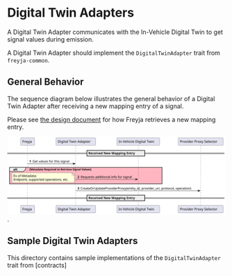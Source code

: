 # Digital Twin Adapters

A Digital Twin Adapter communicates with the In-Vehicle Digital Twin to get signal values during emission.

A Digital Twin Adapter should implement the `DigitalTwinAdapter` trait from `freyja-common`.

## General Behavior

The sequence diagram below illustrates the general behavior of a Digital Twin Adapter after receiving a new mapping entry of a signal.

Please see [the design document](../../docs/design/README.md) for how Freyja retrieves a new mapping entry.

![digital_twin_adapter_sequence](../../docs/diagrams/digital_twin_adapter_sequence.svg).

## Sample Digital Twin Adapters

This directory contains sample implementations of the `DigitalTwinAdapter` trait from [contracts]

